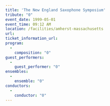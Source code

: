 ```yaml
---
title: 'The New England Saxophone Symposium'
tribute: "0"
event_date: 1999-05-01
event_time: 09:12 AM
location: /facilities/amherst-massachusetts
url: 
ticket_information_url: 
program: 
  -
    composition: "0"
guest_performers: 
  -
    guest_performer: "0"
ensembles: 
  -
    ensemble: "0"
conductors: 
  -
    conductor: "0"
---
```

